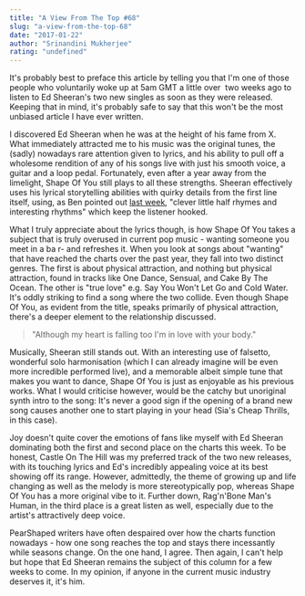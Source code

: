 ```yaml
---
title: "A View From The Top #68"
slug: "a-view-from-the-top-68"
date: "2017-01-22"
author: "Srinandini Mukherjee"
rating: "undefined"
---
```


It's probably best to preface this article by telling you that I'm one of those people who voluntarily woke up at 5am GMT a little over  two weeks ago to listen to Ed Sheeran's two new singles as soon as they were released. Keeping that in mind, it's probably safe to say that this won't be the most unbiased article I have ever written.

I discovered Ed Sheeran when he was at the height of his fame from X. What immediately attracted me to his music was the original tunes, the (sadly) nowadays rare attention given to lyrics, and his ability to pull off a wholesome rendition of any of his songs live with just his smooth voice, a guitar and a loop pedal. Fortunately, even after a year away from the limelight, Shape Of You still plays to all these strengths. Sheeran effectively uses his lyrical storytelling abilities with quirky details from the first line itself, using, as Ben pointed out [last week](http://pearshapedexeter.com/a-view-from-the-top-67/), "clever little half rhymes and interesting rhythms" which keep the listener hooked.

What I truly appreciate about the lyrics though, is how Shape Of You takes a subject that is truly overused in current pop music - wanting someone you meet in a ba r- and refreshes it. When you look at songs about "wanting" that have reached the charts over the past year, they fall into two distinct genres. The first is about physical attraction, and nothing but physical attraction, found in tracks like One Dance, Sensual, and Cake By The Ocean. The other is "true love" e.g. Say You Won't Let Go and Cold Water. It's oddly striking to find a song where the two collide. Even though Shape Of You, as evident from the title, speaks primarily of physical attraction, there's a deeper element to the relationship discussed.

> "Although my heart is falling too I'm in love with your body."

Musically, Sheeran still stands out. With an interesting use of falsetto, wonderful solo harmonisation (which I can already imagine will be even more incredible performed live), and a memorable albeit simple tune that makes you want to dance, Shape Of You is just as enjoyable as his previous works. What I would criticise however, would be the catchy but unoriginal synth intro to the song: It's never a good sign if the opening of a brand new song causes another one to start playing in your head (Sia's Cheap Thrills, in this case).

Joy doesn't quite cover the emotions of fans like myself with Ed Sheeran dominating both the first and second place on the charts this week. To be honest, Castle On The Hill was my preferred track of the two new releases, with its touching lyrics and Ed's incredibly appealing voice at its best showing off its range. However, admittedly, the theme of growing up and life changing as well as the melody is more stereotypically pop, whereas Shape Of You has a more original vibe to it. Further down, Rag'n'Bone Man's Human, in the third place is a great listen as well, especially due to the artist's attractively deep voice.

PearShaped writers have often despaired over how the charts function nowadays - how one song reaches the top and stays there incessantly while seasons change. On the one hand, I agree. Then again, I can't help but hope that Ed Sheeran remains the subject of this column for a few weeks to come. In my opinion, if anyone in the current music industry deserves it, it's him.
